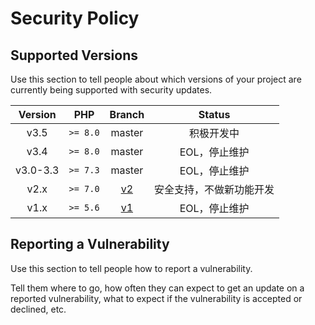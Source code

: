 # Security Policy

## Supported Versions

Use this section to tell people about which versions of your project are
currently being supported with security updates.

|    Version    |   PHP    |                       Branch                       |      Status      |
|:--------:|:--------:|:----------------------------------------------:|:------------:|
|   v3.5   | `>= 8.0` |                     master                     |    积极开发中     |
|   v3.4   | `>= 8.0` |                     master                     |   EOL，停止维护   |
| v3.0-3.3 | `>= 7.3` |                     master                     |   EOL，停止维护   |
|   v2.x   | `>= 7.0` | [v2](https://github.com/yansongda/pay/tree/v2) | 安全支持，不做新功能开发 |
|   v1.x   | `>= 5.6` | [v1](https://github.com/yansongda/pay/tree/v1) |   EOL，停止维护   |

## Reporting a Vulnerability

Use this section to tell people how to report a vulnerability.

Tell them where to go, how often they can expect to get an update on a
reported vulnerability, what to expect if the vulnerability is accepted or
declined, etc.
